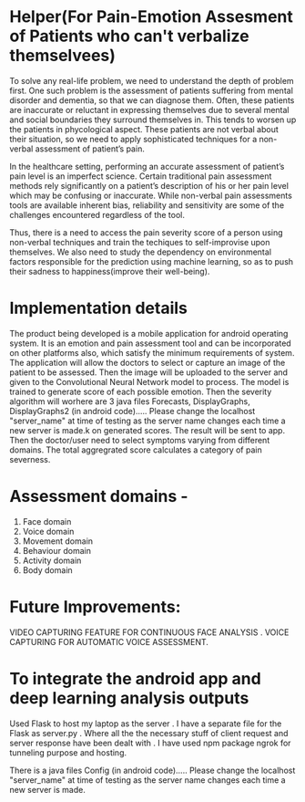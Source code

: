 # Helper(For Pain-Emotion Assesment of Patients who can't verbalize themselvees)
To solve any real-life problem, we need to understand the depth of problem first. One such problem is the assessment of patients suffering from mental disorder and dementia, so that we can diagnose them. Often, these patients are inaccurate or reluctant in expressing themselves due to several mental and social boundaries they surround themselves in. This tends to worsen up the patients in phycological aspect. These patients are not verbal about their situation, so we need to apply sophisticated techniques for a non-verbal assessment of patient’s pain.

In the healthcare setting, performing an accurate assessment of patient’s pain level is an imperfect science. Certain traditional pain assessment methods rely significantly on a patient’s description of his or her pain level which may be confusing or inaccurate. While non-verbal pain assessments tools are available inherent bias, reliability and sensitivity are some of the challenges encountered regardless of the tool.

Thus, there is a need to access the pain severity score of a person using non-verbal techniques and train the techiques to self-improvise upon themselves. We also need to study the dependency on environmental factors responsible for the prediction using machine learning, so as to push their sadness to happiness(improve their well-being).

# Implementation details
The product being developed is a mobile application for android operating system. It is an emotion and pain assessment tool and can be incorporated on other platforms also, which satisfy the minimum requirements of system.
The application will allow the doctors to select or capture an image of the patient to be assessed. Then the image will be uploaded to the server and given to the Convolutional Neural Network model to process. The model is trained to generate score of each possible emotion. Then the severity algorithm will worhere are 3 java files Forecasts, DisplayGraphs, DisplayGraphs2 (in android code)..... Please change the localhost "server_name" at time of testing as the server name changes each time a new server is made.k on generated scores.
The result will be sent to app. Then the doctor/user need to select symptoms varying from different domains. The total aggregrated score calculates a category of pain severness.

# Assessment domains - 
1. Face domain
2. Voice domain
3. Movement domain
4. Behaviour domain
5. Activity domain
6. Body domain

# Future Improvements: 
VIDEO CAPTURING FEATURE FOR CONTINUOUS FACE ANALYSIS .
VOICE CAPTURING FOR AUTOMATIC VOICE ASSESSMENT.

# To integrate the android app and deep learning analysis outputs
Used Flask to host my laptop as the server . I have a separate file for the Flask as server.py . Where all the the necessary stuff of client request and server response have been dealt with . I have used npm package ngrok for tunneling purpose and hosting.

There is a java files Config (in android code)..... Please change the localhost "server_name" at time of testing as the server name changes each time a new server is made.
